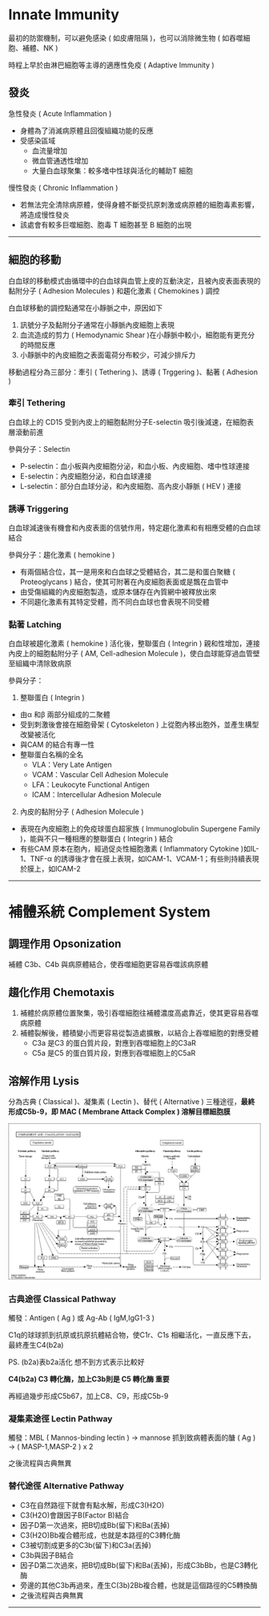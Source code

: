 # Innate Immunity

最初的防禦機制，可以避免感染 ( 如皮膚阻隔 )，也可以消除微生物 ( 如吞噬細胞、補體、NK )

時程上早於由淋巴細胞等主導的適應性免疫 ( Adaptive Immunity )

## 發炎

急性發炎 ( Acute Inflammation )
- 身體為了消滅病原體且回復組織功能的反應
- 受感染區域
  - 血流量增加
  - 微血管通透性增加
  - 大量白血球聚集：較多嗜中性球與活化的輔助T 細胞

慢性發炎 ( Chronic Inflammation )
- 若無法完全清除病原體，使得身體不斷受抗原刺激或病原體的細胞毒素影響，將造成慢性發炎
- 該處會有較多巨噬細胞、胞毒 T 細胞甚至 B 細胞的出現

---
## 細胞的移動
白血球的移動模式由循環中的白血球與血管上皮的互動決定，且被內皮表面表現的黏附分子 ( Adhesion Molecules ) 和趨化激素 ( Chemokines ) 調控

白血球移動的調控點通常在小靜脈之中，原因如下
1. 訊號分子及黏附分子通常在小靜脈內皮細胞上表現
2. 血流造成的剪力 ( Hemodynamic Shear )在小靜脈中較小，細胞能有更充分的時間反應
3. 小靜脈中的內皮細胞之表面電荷分布較少，可減少排斥力

移動過程分為三部分：牽引 ( Tethering )、誘導 ( Trggering )、黏著 ( Adhesion )

### 牽引 Tethering

白血球上的 CD15 受到內皮上的細胞黏附分子E-selectin 吸引後減速，在細胞表層滾動前進

參與分子：Selectin
- P-selectin：血小板與內皮細胞分泌，和血小板、內皮細胞、嗜中性球連接
- E-selectin：內皮細胞分泌，和白血球連接
- L-selectin：部分白血球分泌，和內皮細胞、高內皮小靜脈 ( HEV ) 連接

### 誘導 Triggering

白血球減速後有機會和內皮表面的信號作用，特定趨化激素和有相應受體的白血球結合

參與分子：趨化激素 ( hemokine )
- 有兩個結合位，其一是用來和白血球之受體結合，其二是和蛋白聚糖 ( Proteoglycans ) 結合，使其可附著在內皮細胞表面或是飄在血管中
- 由受傷組織的內皮細胞製造，或原本儲存在內質網中被釋放出來
- 不同趨化激素有其特定受體，而不同白血球也會表現不同受體

### 黏著 Latching

白血球被趨化激素 ( hemokine ) 活化後，整聯蛋白 ( Integrin ) 親和性增加，連接內皮上的細胞黏附分子 ( AM, Cell-adhesion Molecule )，使白血球能穿過血管壁至組織中清除致病原

參與分子：
1. 整聯蛋白 ( Integrin )
- 由α 和β 兩部分組成的二聚體
- 受到刺激後會接在細胞骨架 ( Cytoskeleton ) 上從胞內移出胞外，並產生構型改變被活化
- 與CAM 的結合有專一性
- 整聯蛋白名稱的全名
  - VLA：Very Late Antigen
  - VCAM：Vascular Cell Adhesion Molecule
  - LFA：Leukocyte Functional Antigen
  - ICAM：Intercellular Adhesion Molecule

2. 內皮的黏附分子 ( Adhesion Molecule )
- 表現在內皮細胞上的免疫球蛋白超家族 ( Immunoglobulin Supergene Family )，能與不只一種相應的整聯蛋白 ( Integrin ) 結合
- 有些CAM 原本在胞內，經過促炎性細胞激素 ( Inflammatory Cytokine )如IL-1、TNF-α 的誘導後才會在膜上表現，如ICAM-1、VCAM-1；有些則持續表現於膜上，如ICAM-2

---

# 補體系統 Complement System

## 調理作用 Opsonization

補體 C3b、C4b 與病原體結合，使吞噬細胞更容易吞噬該病原體

## 趨化作用 Chemotaxis

1. 補體於病原體位置聚集，吸引吞噬細胞往補體濃度高處靠近，使其更容易吞噬病原體
2. 補體裂解後，體積變小而更容易從製造處擴散，以結合上吞噬細胞的對應受體
   - C3a 是C3 的蛋白質片段，對應到吞噬細胞上的C3aR
   - C5a 是C5 的蛋白質片段，對應到吞噬細胞上的C5aR

## 溶解作用 Lysis

分為古典 ( Classical )、凝集素 ( Lectin )、替代 ( Alternative ) 三種途徑，**最終形成C5b-9，即 MAC ( Membrane Attack Complex ) 溶解目標細胞膜**

![補體路徑圖](./7-2/complement_pathway.png)

### 古典途徑 Classical Pathway

觸發：Antigen ( Ag ) 或 Ag-Ab ( IgM,IgG1-3 )

C1q的球球抓到抗原或抗原抗體結合物，使C1r、C1s 相繼活化，一直反應下去，最終產生C4(b2a)

PS. (b2a)表b2a活化 想不到方式表示比較好

**C4(b2a) C3 轉化酶，加上C3b則是 C5 轉化酶 重要**

再經過幾步形成C5b67，加上C8、C9，形成C5b-9

### 凝集素途徑 Lectin Pathway

觸發：MBL ( Mannos-binding lectin ) -> mannose 抓到致病體表面的醣 ( Ag ) -> ( MASP-1,MASP-2 ) x 2

之後流程與古典無異

### 替代途徑 Alternative Pathway

- C3在自然路徑下就會有點水解，形成C3(H2O)
- C3(H2O)會跟因子B(Factor B)結合
- 因子D第一次過來，把B切成Bb(留下)和Ba(丟掉)
- C3(H2O)Bb複合體形成，也就是本路徑的C3轉化酶
- C3被切割成更多的C3b(留下)和C3a(丟掉)
- C3b與因子B結合
- 因子D第二次過來，把B切成Bb(留下)和Ba(丟掉)，形成C3bBb，也是C3轉化酶
- 旁邊的其他C3b再過來，產生C(3b)2Bb複合體，也就是這個路徑的C5轉換酶
- 之後流程與古典無異

---

